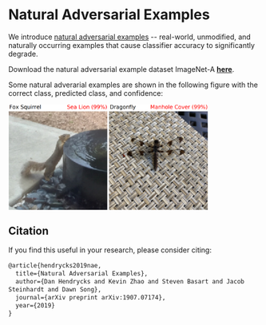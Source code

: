 # Natural Adversarial Examples

We introduce [natural adversarial examples](https://arxiv.org/abs/1907.07174) -- real-world, unmodified, and naturally occurring examples that cause classifier accuracy to significantly degrade.

Download the natural adversarial example dataset ImageNet-A __[here](https://people.eecs.berkeley.edu/~hendrycks/imagenet-a.tar)__.

Some natural adverarial examples are shown in the following figure with the correct class, predicted class, and confidence:

<img align="center" src="examples.png" width="400">

## Citation

If you find this useful in your research, please consider citing:

    @article{hendrycks2019nae,
      title={Natural Adversarial Examples},
      author={Dan Hendrycks and Kevin Zhao and Steven Basart and Jacob Steinhardt and Dawn Song},
      journal={arXiv preprint arXiv:1907.07174},
      year={2019}
    }
